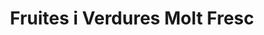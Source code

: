 ---
title: "Fruites i Verdures Molt Fresc"
url: /badalona/fruites-i-verdures-molt-fresc/
shop: Gemüse & Obst
---